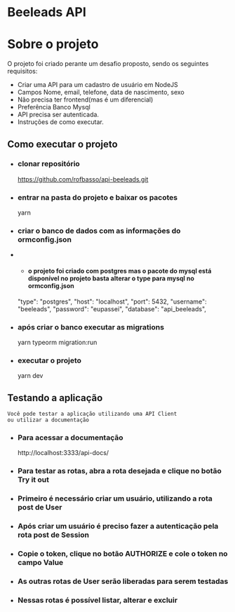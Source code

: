 # Beeleads API

# Sobre o projeto

O projeto foi criado perante um desafio proposto, sendo os seguintes requisitos:

- Criar uma API para um cadastro de usuário em NodeJS
- Campos Nome, email, telefone, data de nascimento, sexo
- Não precisa ter frontend(mas é um diferencial)
- Preferência Banco Mysql
- API precisa ser autenticada.
- Instruções de como executar.

## Como executar o projeto

 - ### clonar repositório
    https://github.com/rofbasso/api-beeleads.git
 
 - ### entrar na pasta do projeto e baixar os pacotes
    yarn

 - ### criar o banco de dados com as informações do ormconfig.json
  - - #### o projeto foi criado com postgres mas o pacote do mysql está disponível no projeto basta alterar o type para mysql no ormconfig.json
    "type": "postgres",
    "host": "localhost",
    "port": 5432,
    "username": "beeleads",
    "password": "eupassei",
    "database": "api_beeleads",

 - ### após criar o banco executar as migrations
    yarn typeorm migration:run

 - ### executar o projeto
    yarn dev

## Testando a aplicação

    Você pode testar a aplicação utilizando uma API Client 
    ou utilizar a documentação

 - ### Para acessar a documentação
    http://localhost:3333/api-docs/

 - ### Para testar as rotas, abra a rota desejada e clique no botão Try it out

 - ### Primeiro é necessário criar um usuário, utilizando a rota post de User
 - ### Após criar um usuário é preciso fazer a autenticação pela rota post de Session
 - ### Copie o token, clique no botão AUTHORIZE e cole o token no campo Value
 - ### As outras rotas de User serão liberadas para serem testadas
 - ### Nessas rotas é possível listar, alterar e excluir